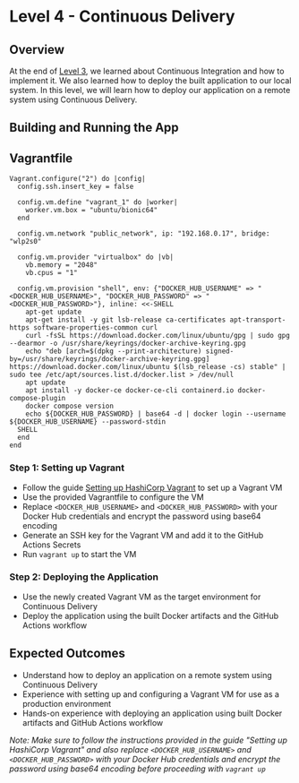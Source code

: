 # Level 4 - Continuous Delivery

## Overview

At the end of [Level 3](https://github.com/HrithikSawant/Internship-Student-CRUD/tree/level-3), we learned about Continuous Integration and how to implement it. We also learned how to deploy the built application to our local system. In this level, we will learn how to deploy our application on a remote system using Continuous Delivery.

## Building and Running the App

## Vagrantfile
```
Vagrant.configure("2") do |config|
  config.ssh.insert_key = false

  config.vm.define "vagrant_1" do |worker|
    worker.vm.box = "ubuntu/bionic64"
  end

  config.vm.network "public_network", ip: "192.168.0.17", bridge: "wlp2s0"

  config.vm.provider "virtualbox" do |vb|
    vb.memory = "2048"
    vb.cpus = "1"

  config.vm.provision "shell", env: {"DOCKER_HUB_USERNAME" => "<DOCKER_HUB_USERNAME>", "DOCKER_HUB_PASSWORD" => "<DOCKER_HUB_PASSWORD>"}, inline: <<-SHELL
    apt-get update 
    apt-get install -y git lsb-release ca-certificates apt-transport-https software-properties-common curl
    curl -fsSL https://download.docker.com/linux/ubuntu/gpg | sudo gpg --dearmor -o /usr/share/keyrings/docker-archive-keyring.gpg
    echo "deb [arch=$(dpkg --print-architecture) signed-by=/usr/share/keyrings/docker-archive-keyring.gpg] https://download.docker.com/linux/ubuntu $(lsb_release -cs) stable" | sudo tee /etc/apt/sources.list.d/docker.list > /dev/null
    apt update
    apt install -y docker-ce docker-ce-cli containerd.io docker-compose-plugin
    docker compose version
    echo ${DOCKER_HUB_PASSWORD} | base64 -d | docker login --username ${DOCKER_HUB_USERNAME} --password-stdin
  SHELL
  end
end
```

### Step 1: Setting up Vagrant

* Follow the guide [Setting up HashiCorp Vagrant](https://developer.hashicorp.com/vagrant/docs/installation) to set up a Vagrant VM
* Use the provided Vagrantfile to configure the VM
* Replace `<DOCKER_HUB_USERNAME>` and `<DOCKER_HUB_PASSWORD>` with your Docker Hub credentials and encrypt the password using base64 encoding
* Generate an SSH key for the Vagrant VM and add it to the GitHub Actions Secrets
* Run `vagrant up` to start the VM

### Step 2: Deploying the Application

* Use the newly created Vagrant VM as the target environment for Continuous Delivery
* Deploy the application using the built Docker artifacts and the GitHub Actions workflow

## Expected Outcomes

* Understand how to deploy an application on a remote system using Continuous Delivery
* Experience with setting up and configuring a Vagrant VM for use as a production environment
* Hands-on experience with deploying an application using built Docker artifacts and GitHub Actions workflow

*Note: Make sure to follow the instructions provided in the guide "Setting up HashiCorp Vagrant" and also replace `<DOCKER_HUB_USERNAME>` and `<DOCKER_HUB_PASSWORD>` with your Docker Hub credentials and encrypt the password using base64 encoding before proceeding with `vagrant up`*

